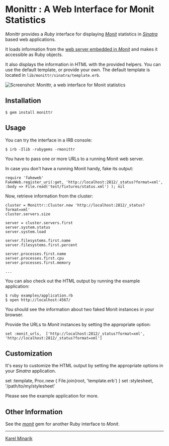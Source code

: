 # Monittr : A Web Interface for Monit Statistics #

_Monittr_ provides a _Ruby_ interface for displaying [_Monit_](http://mmonit.com/) statistics in [_Sinatra_](http://www.sinatrarb.com/) based web applications.

It loads information from the [web server embedded in _Monit_](http://mmonit.com/monit/documentation/monit.html#monit_httpd) and makes it accessible as Ruby objects.

It also displays the information in HTML with the provided helpers. You can use the default template, or provide your own. The default template is located in `lib/monittr/sinatra/template.erb`.

![Screenshot: Monittr, a web interface for Monit statistics](https://github.com/karmi/monittr/raw/master/screenshot.png)

## Installation ##

    $ gem install monittr


## Usage ##

You can try the interface in a IRB console:

    $ irb -Ilib -rubygems -rmonittr

You have to pass one or more URLs to a running Monit web server.

In case you don't have a running Monit handy, fake its output:

    require 'fakeweb'
    FakeWeb.register_uri(:get, 'http://localhost:2812/_status?format=xml', :body => File.read('test/fixtures/status.xml') ); nil

Now, retrieve information from the cluster:

    cluster = Monittr::Cluster.new 'http://localhost:2812/_status?format=xml'
    cluster.servers.size

    server = cluster.servers.first
    server.system.status
    server.system.load

    server.filesystems.first.name
    server.filesystems.first.percent

    server.processes.first.name
    server.processes.first.cpu
    server.processes.first.memory

    ...

You can also check out the HTML output by running the example application:

    $ ruby examples/application.rb
    $ open http://localhost:4567/

You should see the information about two faked Monit instances in your browser.

Provide the URLs to _Monit_ instances by setting the appropriate option:

    set :monit_urls,  ['http://localhost:2812/_status?format=xml', 'http://localhost:2812/_status?format=xml']


## Customization ##

It's easy to customize the HTML output by setting the appropriate options in your _Sinatra_ application.


set :template,   Proc.new { File.join(root, 'template.erb') }
set :stylesheet, '/path/to/my/stylesheet'

Please see the example application for more.

## Other Information ##

See the [_monit_](https://github.com/k33l0r/monit) gem for another Ruby interface to _Monit_.

-----

[Karel Minarik](http://karmi.cz)
